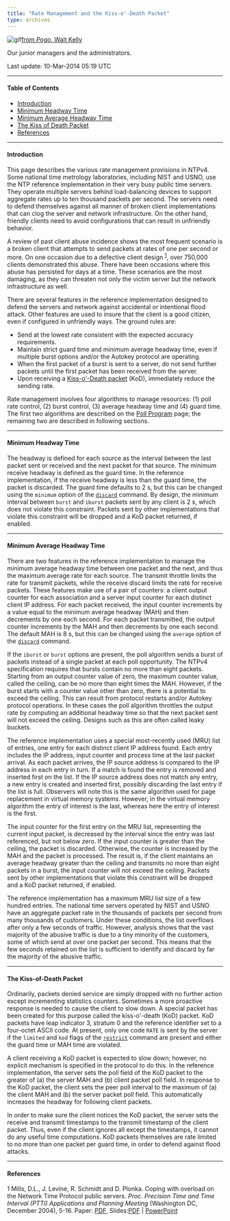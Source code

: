 ```yaml
---
title: "Rate Management and the Kiss-o'-Death Packet"
type: archives
---
```


![gif](/documentation/pic/boom4.gif)[from _Pogo_, Walt Kelly](/reflib/pictures/)

Our junior managers and the administrators.

Last update: 10-Mar-2014 05:19 UTC

* * *

#### Table of Contents

*   [Introduction](/documentation/4.2.8-series/rate/#introduction)
*   [Minimum Headway Time](/documentation/4.2.8-series/rate/#minimum-headway-time)
*   [Minimum Average Headway Time](/documentation/4.2.8-series/rate/#minimum-average-headway-time)
*   [The Kiss of Death Packet](/documentation/4.2.8-series/rate/#the-kiss-of-death-packet)
*   [References](/documentation/4.2.8-series/rate/#references)

* * *

#### Introduction

This page describes the various rate management provisions in NTPv4. Some national time metrology laboratories, including NIST and USNO, use the NTP reference implementation in their very busy public time servers. They operate multiple servers behind load-balancing devices to support aggregate rates up to ten thousand packets per second. The servers need to defend themselves against all manner of broken client implementations that can clog the server and network infrastructure. On the other hand, friendly clients need to avoid configurations that can result in unfriendly behavior.

A review of past client abuse incidence shows the most frequent scenario is a broken client that attempts to send packets at rates of one per second or more. On one occasion due to a defective client design <sup>[1](#myfootnote1)</sup>, over 750,000 clients demonstrated this abuse. There have been occasions where this abuse has persisted for days at a time. These scenarios are the most damaging, as they can threaten not only the victim server but the network infrastructure as well.

There are several features in the reference implementation designed to defend the servers and network against accidental or intentional flood attack. Other features are used to insure that the client is a good citizen, even if configured in unfriendly ways. The ground rules are:

*   Send at the lowest rate consistent with the expected accuracy requirements.
*   Maintain strict guard time and minimum average headway time, even if multiple burst options and/or the Autokey protocol are operating.
*   When the first packet of a burst is sent to a server, do not send further packets until the first packet has been received from the server.
*   Upon receiving a [Kiss-o'-Death packet](#the-kiss-of-death-packet) (KoD), immediately reduce the sending rate.

Rate management involves four algorithms to manage resources: (1) poll rate control, (2) burst control, (3) average headway time and (4) guard time. The first two algorithms are described on the [Poll Program](/documentation/4.2.8-series/poll/) page; the remaining two are described in following sections.

* * *

#### Minimum Headway Time

The headway is defined for each source as the interval between the last packet sent or received and the next packet for that source. The minimum receive headway is defined as the guard time. In the reference implementation, if the receive headway is less than the guard time, the packet is discarded. The guard time defaults to 2 s, but this can be changed using the <code>minimum</code> option of the [<code>discard</code>](/documentation/4.2.8-series/accopt/) command. By design, the minimum interval between <code>burst</code> and <code>iburst</code> packets sent by any client is 2 s, which does not violate this constraint. Packets sent by other implementations that violate this constraint will be dropped and a KoD packet returned, if enabled.

* * *

#### Minimum Average Headway Time

There are two features in the reference implementation to manage the minimum average headway time between one packet and the next, and thus the maximum average rate for each source. The transmit throttle limits the rate for transmit packets, while the receive discard limits the rate for receive packets. These features make use of a pair of counters: a client output counter for each association and a server input counter for each distinct client IP address. For each packet received, the input counter increments by a value equal to the minimum average headway (MAH) and then decrements by one each second. For each packet transmitted, the output counter increments by the MAH and then decrements by one each second. The default MAH is 8 s, but this can be changed using the <code>average</code> option of the [<code>discard</code>](/documentation/4.2.8-series/accopt/) command.

If the <code>iburst</code> or <code>burst</code> options are present, the poll algorithm sends a burst of packets instead of a single packet at each poll opportunity. The NTPv4 specification requires that bursts contain no more than eight packets. Starting from an output counter value of zero, the maximum counter value, called the ceiling, can be no more than eight times the MAH. However, if the burst starts with a counter value other than zero, there is a potential to exceed the ceiling. This can result from protocol restarts and/or Autokey protocol operations. In these cases the poll algorithm throttles the output rate by computing an additional headway time so that the next packet sent will not exceed the ceiling. Designs such as this are often called leaky buckets.

The reference implementation uses a special most-recently used (MRU) list of entries, one entry for each distinct client IP address found. Each entry includes the IP address, input counter and process time at the last packet arrival. As each packet arrives, the IP source address is compared to the IP address in each entry in turn. If a match is found the entry is removed and inserted first on the list. If the IP source address does not match any entry, a new entry is created and inserted first, possibly discarding the last entry if the list is full. Observers will note this is the same algorithm used for page replacement in virtual memory systems. However, in the virtual memory algorithm the entry of interest is the last, whereas here the entry of interest is the first.

The input counter for the first entry on the MRU list, representing the current input packet, is decreased by the interval since the entry was last referenced, but not below zero. If the input counter is greater than the ceiling, the packet is discarded. Otherwise, the counter is increased by the MAH and the packet is processed. The result is, if the client maintains an average headway greater than the ceiling and transmits no more than eight packets in a burst, the input counter will not exceed the ceiling. Packets sent by other implementations that violate this constraint will be dropped and a KoD packet returned, if enabled.

The reference implementation has a maximum MRU list size of a few hundred entries. The national time servers operated by NIST and USNO have an aggregate packet rate in the thousands of packets per second from many thousands of customers. Under these conditions, the list overflows after only a few seconds of traffic. However, analysis shows that the vast majority of the abusive traffic is due to a tiny minority of the customers, some of which send at over one packet per second. This means that the few seconds retained on the list is sufficient to identify and discard by far the majority of the abusive traffic.

* * *

#### The Kiss-of-Death Packet

Ordinarily, packets denied service are simply dropped with no further action except incrementing statistics counters. Sometimes a more proactive response is needed to cause the client to slow down. A special packet has been created for this purpose called the kiss-o'-death (KoD) packet. KoD packets have leap indicator 3, stratum 0 and the reference identifier set to a four-octet ASCII code. At present, only one code <code>RATE</code> is sent by the server if the <code>limited</code> and <code>kod</code> flags of the [<code>restrict</code>](/documentation/4.2.8-series/accopt/) command are present and either the guard time or MAH time are violated.

A client receiving a KoD packet is expected to slow down; however, no explicit mechanism is specified in the protocol to do this. In the reference implementation, the server sets the poll field of the KoD packet to the greater of (a) the server MAH and (b) client packet poll field. In response to the KoD packet, the client sets the peer poll interval to the maximum of (a) the client MAH and (b) the server packet poll field. This automatically increases the headway for following client packets.

In order to make sure the client notices the KoD packet, the server sets the receive and transmit timestamps to the transmit timestamp of the client packet. Thus, even if the client ignores all except the timestamps, it cannot do any useful time computations. KoD packets themselves are rate limited to no more than one packet per guard time, in order to defend against flood attacks.

* * *

#### References

<a name="myfootnote1">1</a>  Mills, D.L., J. Levine, R. Schmidt and D. Plonka. Coping with overload on the Network Time Protocol public servers. _Proc. Precision Time and Time Interval (PTTI) Applications and Planning Meeting_ (Washington DC, December 2004), 5-16. Paper: [PDF](/reflib/papers/ptti/ptti04a.pdf), Slides:[PDF](/reflib/brief/ptti/ptti04.pdf) | [PowerPoint](/reflib/brief/ptti/ptti04.ppt)
